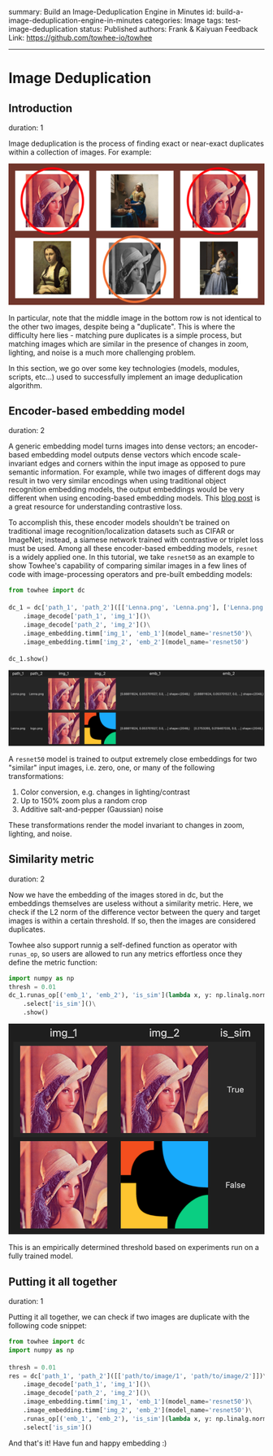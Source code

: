 summary: Build an Image-Deduplication Engine in Minutes
id: build-a-image-deduplication-engine-in-minutes
categories: Image
tags: test-image-deduplication
status: Published
authors: Frank & Kaiyuan
Feedback Link: https://github.com/towhee-io/towhee

---

# Image Deduplication

## Introduction

duration: 1

Image deduplication is the process of finding exact or near-exact duplicates within a collection of images. For example:

![](./pic/image_dedup.png)

In particular, note that the middle image in the bottom row is not identical to the other two images, despite being a "duplicate". This is where the difficulty here lies - matching pure duplicates is a simple process, but matching images which are similar in the presence of changes in zoom, lighting, and noise is a much more challenging problem.

In this section, we go over some key technologies (models, modules, scripts, etc...) used to successfully implement an image deduplication algorithm.

## Encoder-based embedding model

duration: 2

A generic embedding model turns images into dense vectors; an encoder-based embedding model outputs dense vectors which encode scale-invariant edges and corners within the input image as opposed to pure semantic information. For example, while two images of different dogs may result in two very similar encodings when using traditional object recognition embedding models, the output embeddings would be very different when using encoding-based embedding models. This [blog post](https://towardsdatascience.com/contrastive-loss-explaned-159f2d4a87ec) is a great resource for understanding contrastive loss.

To accomplish this, these encoder models shouldn't be trained on traditional image recognition/localization datasets such as CIFAR or ImageNet; instead, a siamese network trained with contrastive or triplet loss must be used. Among all these encoder-based embedding models, `resnet` is a widely applied one. In this tutorial, we take `resnet50` as an example to show Towhee's capability of comparing similar images in a few lines of code with image-processing operators and pre-built embedding models:

```python
from towhee import dc

dc_1 = dc['path_1', 'path_2']([['Lenna.png', 'Lenna.png'], ['Lenna.png', 'logo.png']])\
    .image_decode['path_1', 'img_1']()\
    .image_decode['path_2', 'img_2']()\
    .image_embedding.timm['img_1', 'emb_1'](model_name='resnet50')\
    .image_embedding.timm['img_2', 'emb_2'](model_name='resnet50')

dc_1.show()
```
![](./pic/emb.png)

A `resnet50` model is trained to output extremely close embeddings for two "similar" input images, i.e. zero, one, or many of the following transformations:

1. Color conversion, e.g. changes in lighting/contrast
2. Up to 150% zoom plus a random crop
3. Additive salt-and-pepper (Gaussian) noise

These transformations render the model invariant to changes in zoom, lighting, and noise.

## Similarity metric

duration: 2

Now we have the embedding of the images stored in dc, but the embeddings themselves are useless without a similarity metric. Here, we check if the L2 norm of the difference vector between the query and target images is within a certain threshold. If so, then the images are considered duplicates.

Towhee also support runnig a self-defined function as operator with `runas_op`, so users are allowed to run any metrics effortless once they define the metric function:

```python
import numpy as np
thresh = 0.01
dc_1.runas_op[('emb_1', 'emb_2'), 'is_sim'](lambda x, y: np.linalg.norm(x - y) < thresh)\
    .select['is_sim']()\
	.show()
```
![](./pic/res.png)

This is an empirically determined threshold based on experiments run on a fully trained model.

## Putting it all together

duration: 1

Putting it all together, we can check if two images are duplicate with the following code snippet:

```python
from towhee import dc
import numpy as np

thresh = 0.01
res = dc['path_1', 'path_2']([['path/to/image/1', 'path/to/image/2']])\
    .image_decode['path_1', 'img_1']()\
    .image_decode['path_2', 'img_2']()\
    .image_embedding.timm['img_1', 'emb_1'](model_name='resnet50')\
    .image_embedding.timm['img_2', 'emb_2'](model_name='resnet50')\
    .runas_op[('emb_1', 'emb_2'), 'is_sim'](lambda x, y: np.linalg.norm(x - y) < thresh)\
    .select['is_sim']()
```

And that's it! Have fun and happy embedding :)
